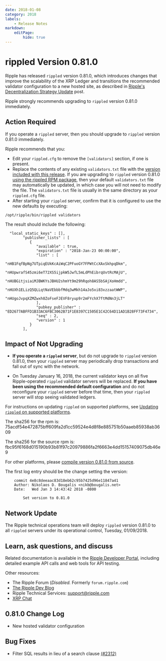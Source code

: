 ```yaml
---
date: 2018-01-08
category: 2018
labels:
    - Release Notes
markdown:
    editPage:
        hide: true
---
```

# rippled Version 0.81.0

Ripple has released `rippled` version 0.81.0, which introduces changes that improve the scalability of the XRP Ledger and transitions the recommended validator configuration to a new hosted site, as described in [Ripple's Decentralization Strategy Update](https://developers.ripple.com/blog/2017/decent-strategy-update.html) post.

Ripple strongly recommends upgrading to `rippled` version 0.81.0 immediately.

## Action Required

If you operate a `rippled` server, then you should upgrade to `rippled` version 0.81.0 immediately.

Ripple recommends that you:

* Edit your `rippled.cfg` to remove the `[validators]` section, if one is present.
* Replace the contents of any existing `validators.txt` file with the [version included with this release](https://github.com/ripple/rippled/blob/4e8c8deeaac83d18eb62c95b7425d96e11847a41/doc/validators-example.txt#L51-L55). If you are upgrading to `rippled` version 0.81.0 [using the rippled RPM package](https://ripple.com/build/rippled-setup/#updating-rippled), then your default `validators.txt` file may automatically be updated, in which case you will not need to modify the file. The `validators.txt` file is usually in the same directory as your `rippled.cfg` file.
* After starting your `rippled` server, confirm that it is configured to use the new defaults by executing:

`/opt/ripple/bin/rippled validators`

The result should include the following:

      "local_static_keys" : [],
            "publisher_lists" : [
               {
                  "available" : true,
                  "expiration" : "2018-Jan-23 00:00:00",
                  "list" : [
                      "nHB1FqfBpNg7UTpiqEUkKcAiWqC2PFuoGY7FPWtCcXAxSkhpqDkm",
                      "nHUpwrafS45zmi6eT72XS5ijpkW5JwfL5mLdPhEibrqUvtRcMAjU",
                      "nHUBGitjsiaiMJBWKYsJBHU2shmYt9m29hRqoh8AS5bSAjXoHmdd",
                      "nHUXh1ELizQ5QLLqtNaVEbbbfMdq3wMkh14aJo5xi83xzzaatWWP",
                      "nHUgoJvpqXZMZwxh8ZoFseFJEVF8ryup9r2mFYchX7ftMdNn3jLT"
                  ],
                  "pubkey_publisher" : "ED2677ABFFD1B33AC6FBC3062B71F1E8397C1505E1C42C64D11AD1B28FF73F4734",
                  "seq" : 2,
                  "version" : 1
               }
            ],

## Impact of Not Upgrading

* **If you operate a `rippled` server**, but do not upgrade to `rippled` version 0.81.0, then your `rippled` server may periodically drop transactions and fall out of sync with the network.

* On Tuesday January 16, 2018, the current validator keys on all five Ripple-operated `rippled` validator servers will be replaced. **If you have been using the recommended default configuration** and do not reconfigure your `rippled` server before that time, then your `rippled` server will stop seeing validated ledgers.

For instructions on updating `rippled` on supported platforms, see [Updating `rippled` on supported platforms](https://ripple.com/build/rippled-setup/#updating-rippled).

The sha256 for the rpm is: 75acdf54e472875bff609fa2d1cc59524e4d8f8e885751b50aaeb85938ab3609

The sha256 for the source rpm is: fbc95f6168d015190b93b81f97c20979886fa2f6663e4dd15157409075db46e9

For other platforms, please [compile version 0.81.0 from source](https://github.com/ripple/rippled/tree/master/Builds).

The first log entry should be the change setting the version:

        commit 4e8c8deeaac83d18eb62c95b7425d96e11847a41
        Author: Nikolaos D. Bougalis <nikb@bougalis.net>
        Date:   Wed Jan 3 14:43:42 2018 -0800

        	Set version to 0.81.0


## Network Update
The Ripple technical operations team will deploy `rippled` version 0.81.0 to all `rippled` servers under its operational control, Tuesday, 01/09/2018.

## Learn, ask questions, and discuss
Related documentation is available in the [Ripple Developer Portal](https://ripple.com/build/), including detailed example API calls and web tools for API testing.

Other resources:

* The Ripple Forum (_Disabled._ Formerly `forum.ripple.com`)
* [The Ripple Dev Blog](https://developers.ripple.com/blog/)
* Ripple Technical Services: <support@ripple.com>
* [XRP Chat](http://www.xrpchat.com/)


## 0.81.0 Change Log

* New hosted validator configuration

## Bug Fixes

* Filter SQL results in lieu of a search clause [(#2312)](https://github.com/ripple/rippled/pull/2312)
